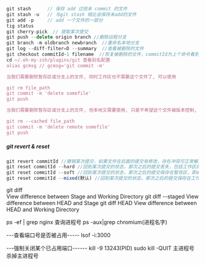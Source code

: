 ```javascript
git stash      // 保存 add 过但未 commit 的文件
git stash -u   // 与git stash 相比会保存未add的文件
git add -p     // add 一个文件的一部分
tig status
git cherry-pick  // 提取某次提交
git push --delete origin branch //删除远程分支
git branch -m oldbranch newbranch  //重命名本地分支
git log --diff-filter=D --summary  //查看被删除的文件
git checkout commitId~1 filename  //恢复被删除的文件，commitId为上个命令看到的被删除文件所在的commitID
cd ~/.oh-my-zsh/plugins/git 查看别名配置
alias gcmsg // gcmsg='git commit -m'

当我们需要删除暂存区或分支上的文件, 同时工作区也不需要这个文件了, 可以使用

git rm file_path
git commit -m 'delete somefile'
git push

当我们需要删除暂存区或分支上的文件, 但本地又需要使用, 只是不希望这个文件被版本控制, 可以使用

git rm --cached file_path
git commit -m 'delete remote somefile'
git push
```
##### git revert & reset
```js
git revert commitId //撤销某次提交，如果文件在后面的提交有修改，存在冲突可正常解决冲突
git reset commitId --hard //回到某次提交的状态，那次之后的提交丢失，包括工作区的修改，git log将不会有记录，可git reflog查看
git reset commitId --soft //回到某次提交的状态，那次之后的提交保存在暂存区，即add但未commit
git reset commitId --mixed(默认) //回到某次提交的状态，那次之后的提交保存在工作区，即未add
```

git diff   
View difference between Stage and Working Directory
git diff --staged 
View difference between HEAD and Stage
git diff HEAD 
View difference between HEAD and Working Directory

ps -ef | grep nginx 查询进程号
ps -aux|grep chromium(进程名字)

---查看端口号是否被占用-----
lsof -i:3000

---强制关闭某个已占用端口------
kill -9 13243(PID)
sudo kill -QUIT 主进程号 杀掉主进程号
